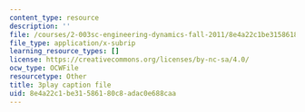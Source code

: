 ```yaml
---
content_type: resource
description: ''
file: /courses/2-003sc-engineering-dynamics-fall-2011/8e4a22c1be31586180c8adac0e688caa_zNCBDrnT05E.vtt
file_type: application/x-subrip
learning_resource_types: []
license: https://creativecommons.org/licenses/by-nc-sa/4.0/
ocw_type: OCWFile
resourcetype: Other
title: 3play caption file
uid: 8e4a22c1-be31-5861-80c8-adac0e688caa
---
```

